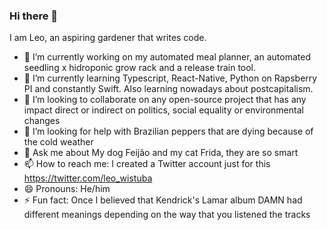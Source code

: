 ### Hi there 👋

I am Leo, an aspiring gardener that writes code. 

- 🔭 I’m currently working on my automated meal planner, an automated seedling x hidroponic grow rack and a release train tool.
- 🌱 I’m currently learning Typescript, React-Native, Python on Rapsberry PI and constantly Swift. Also learning nowadays about postcapitalism.
- 👯 I’m looking to collaborate on any open-source project that has any impact direct or indirect on politics, social equality or environmental changes
- 🤔 I’m looking for help with Brazilian peppers that are dying because of the cold weather
- 💬 Ask me about My dog Feijão and my cat Frida, they are so smart
- 📫 How to reach me: I created a Twitter account just for this https://twitter.com/leo_wistuba
- 😄 Pronouns: He/him
- ⚡ Fun fact: Once I believed that Kendrick's Lamar album DAMN had different meanings depending on the way that you listened the tracks

